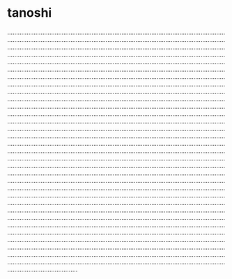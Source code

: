 # tanoshi

........................................................................................................................................................................................................................................................................................................................................................................................................................................................................................................................................................................................................................................................................................................................................................................................................................................................................................................................................................................................................................................................................................................................................................................................................................................................................................................................................................................................................................................................................................................................................................................................................................................................................................................................................................................................................................................................................................................................................................................................................................................................................................................................................................................................................................................................................................................................................................................................................................................................................................................................................................................................................................................................................................................................................................................................................................................................................................................................................................................................................................................................................................................................................................................................................................................................................................................................................................................................................................................................................................................................................................................................................................................................................................................................................................................................................................................................................................................................................................................................................................................................................................................................................................................